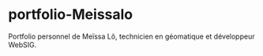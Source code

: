 # portfolio-Meissalo
Portfolio personnel de Meïssa Lô, technicien en géomatique et développeur WebSIG.
